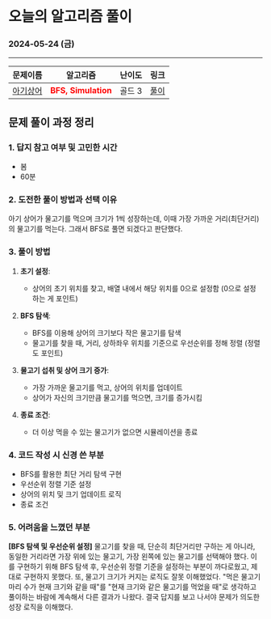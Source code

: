 # **오늘의 알고리즘 풀이**
### 2024-05-24 (금)
---

문제이름|알고리즘|난이도|링크|
|:---:|:---:|:---:|:---:|
|[아기상어](https://www.acmicpc.net/problem/16236)|<span style="color:red">**BFS, Simulation**</span>|골드 3|[풀이](https://github.com/hotchapa/Algorithm/blob/284a46be598defecc1e54704c6279e7560a2d207/JS/Baekjoon/16236.js)|


## 문제 풀이 과정 정리

### 1. 답지 참고 여부 및 고민한 시간
- 봄
- 60분

### 2. 도전한 풀이 방법과 선택 이유
  아기 상어가 물고기를 먹으며 크기가 1씩 성장하는데, 이때 가장 가까운 거리(최단거리)의 물고기를 먹는다. 그래서 BFS로 풀면 되겠다고 판단했다.

### 3. 풀이 방법

  1. **초기 설정**:
     - 상어의 초기 위치를 찾고, 배열 내에서 해당 위치를 0으로 설정함 (0으로 설정하는 게 포인트)
  
  2. **BFS 탐색**:
     - BFS를 이용해 상어의 크기보다 작은 물고기를 탐색
     - 물고기를 찾을 때, 거리, 상하좌우 위치를 기준으로 우선순위를 정해 정렬 (정렬도 포인트)
  
  3. **물고기 섭취 및 상어 크기 증가**:
     - 가장 가까운 물고기를 먹고, 상어의 위치를 업데이트
     - 상어가 자신의 크기만큼 물고기를 먹으면, 크기를 증가시킴
  
  4. **종료 조건**:
     - 더 이상 먹을 수 있는 물고기가 없으면 시뮬레이션을 종료

### 4. 코드 작성 시 신경 쓴 부분

  - BFS를 활용한 최단 거리 탐색 구현
  - 우선순위 정렬 기준 설정
  - 상어의 위치 및 크기 업데이트 로직
  - 종료 조건

### 5. 어려움을 느꼈던 부분 

**[BFS 탐색 및 우선순위 설정]**
  물고기를 찾을 때, 단순히 최단거리만 구하는 게 아니라, 동일한 거리라면 가장 위에 있는 물고기, 가장 왼쪽에 있는 물고기를 선택해야 했다. 이를 구현하기 위해 BFS 탐색 후, 우선순위 정렬 기준을 설정하는 부분이 까다로웠고, 제대로 구현하지 못했다. 또, 물고기 크기가 커지는 로직도 잘못 이해했었다. "먹은 물고기 마리 수가 현재 크기와 같을 때"를 "현재 크기와 같은 물고기를 먹었을 때"로 생각하고 풀이하는 바람에 계속해서 다른 결과가 나왔다. 결국 답지를 보고 나서야 문제가 의도한 성장 로직을 이해했다.